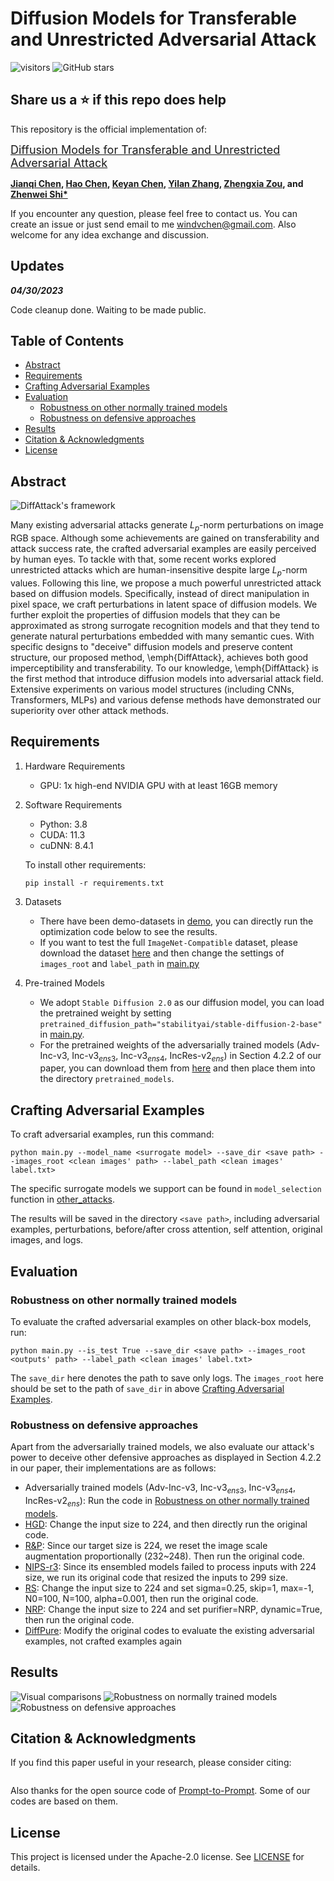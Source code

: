 # Diffusion Models for Transferable and Unrestricted Adversarial Attack
![visitors]()
![GitHub stars]()
[![]()](#License)

## Share us a :star: if this repo does help

This repository is the official implementation of:

<font size=4>[Diffusion Models for Transferable and Unrestricted Adversarial Attack]()</font>

**[Jianqi Chen](https://windvchen.github.io/), [Hao Chen](https://scholar.google.com.hk/citations?hl=en&user=BEDNoZIAAAAJ&view_op=list_works&sortby=pubdate), [Keyan Chen](https://scholar.google.com.hk/citations?hl=en&user=5RF4ia8AAAAJ), [Yilan Zhang](https://scholar.google.com.hk/citations?user=wZ4M4ecAAAAJ&hl=en&oi=ao), [Zhengxia Zou](https://scholar.google.com.hk/citations?hl=en&user=DzwoyZsAAAAJ), and [Zhenwei Shi*](https://scholar.google.com.hk/citations?hl=en&user=kNhFWQIAAAAJ)**

If you encounter any question, please feel free to contact us. You can create an issue or just send email to me windvchen@gmail.com. Also welcome for any idea exchange and discussion.

## Updates

***04/30/2023***

Code cleanup done. Waiting to be made public.


## Table of Contents

- [Abstract](#Abstract)
- [Requirements](#Requirements)
- [Crafting Adversarial Examples](#Crafting-Adversarial-Examples)
- [Evaluation](#Evaluation)
  - [Robustness on other normally trained models](#robustness-on-other-normally-trained-models)
  - [Robustness on defensive approaches](#Robustness-on-defensive-approaches)
- [Results](#Results)
- [Citation & Acknowledgments](#Citation-&-Acknowledgments)
- [License](#License)


## Abstract

![DiffAttack's framework](Figs/Framework.png)

Many existing adversarial attacks generate $L_p$-norm perturbations on image RGB space. Although some achievements are gained on transferability and attack success rate, the crafted adversarial examples are easily perceived by human eyes. To tackle with that, some recent works explored unrestricted attacks which are human-insensitive despite large $L_p$-norm values. Following this line, we propose a much powerful unrestricted attack based on diffusion models. Specifically, instead of direct manipulation in pixel space, we craft perturbations in latent space of diffusion models. We further exploit the properties of diffusion models that they can be approximated as strong surrogate recognition models and that they tend to generate natural perturbations embedded with many semantic cues. With specific designs to "deceive" diffusion models and preserve content structure, our proposed method, \emph{DiffAttack}, achieves both good imperceptibility and transferability. To our knowledge, \emph{DiffAttack} is the first method that introduce diffusion models into adversarial attack field. Extensive experiments on various model structures (including CNNs, Transformers, MLPs) and various defense methods have demonstrated our superiority over other attack methods.

## Requirements

1. Hardware Requirements
    - GPU: 1x high-end NVIDIA GPU with at least 16GB memory

2. Software Requirements
    - Python: 3.8
    - CUDA: 11.3
    - cuDNN: 8.4.1

   To install other requirements:

   ```
   pip install -r requirements.txt
   ```

3. Datasets
   - There have been demo-datasets in [demo](demo), you can directly run the optimization code below to see the results.
   - If you want to test the full `ImageNet-Compatible` dataset, please download the dataset [here]() and then change the settings of `images_root` and `label_path` in [main.py](main.py)

4. Pre-trained Models
   - We adopt `Stable Diffusion 2.0` as our diffusion model, you can load the pretrained weight by setting `pretrained_diffusion_path="stabilityai/stable-diffusion-2-base"` in [main.py](main.py).
   - For the pretrained weights of the adversarially trained models (Adv-Inc-v3, Inc-v3$_{ens3}$, Inc-v3$_{ens4}$, IncRes-v2$_{ens}$) in Section 4.2.2 of our paper, you can download them from [here](https://github.com/ylhz/tf_to_pytorch_model) and then place them into the directory `pretrained_models`.

## Crafting Adversarial Examples

To craft adversarial examples, run this command:

```
python main.py --model_name <surrogate model> --save_dir <save path> --images_root <clean images' path> --label_path <clean images' label.txt>
```
The specific surrogate models we support can be found in `model_selection` function in [other_attacks](other_attacks.py).

The results will be saved in the directory `<save path>`, including adversarial examples, perturbations, before/after cross attention, self attention, original images, and logs.

## Evaluation

### Robustness on other normally trained models

To evaluate the crafted adversarial examples on other black-box models, run:

```
python main.py --is_test True --save_dir <save path> --images_root <outputs' path> --label_path <clean images' label.txt>
```
The `save_dir` here denotes the path to save only logs. The `images_root` here should be set to the path of `save_dir` in above [Crafting Adversarial Examples](#crafting-adversarial-examples).


### Robustness on defensive approaches

Apart from the adversarially trained models, we also evaluate our attack's power to deceive other defensive approaches as displayed in Section 4.2.2 in our paper, their implementations are as follows:
- Adversarially trained models (Adv-Inc-v3, Inc-v3$_{ens3}$, Inc-v3$_{ens4}$, IncRes-v2$_{ens}$): Run the code in [Robustness on other normally trained models](#robustness-on-other-normally-trained-models).
- [HGD](https://github.com/lfz/Guided-Denoise): Change the input size to 224, and then directly run the original code.
- [R&P](https://github.com/cihangxie/NIPS2017_adv_challenge_defense): Since our target size is 224, we reset the image scale augmentation proportionally (232~248). Then run the original code.
- [NIPS-r3](https://github.com/anlthms/nips-2017/tree/master/mmd): Since its ensembled models failed to process inputs with 224 size, we run its original code that resized the inputs to 299 size.
- [RS](https://github.com/locuslab/smoothing): Change the input size to 224 and set sigma=0.25, skip=1, max=-1, N0=100, N=100, alpha=0.001, then run the original code.
- [NRP](https://github.com/Muzammal-Naseer/NRP): Change the input size to 224 and set purifier=NRP, dynamic=True, then run the original code.
- [DiffPure](https://github.com/NVlabs/DiffPure): Modify the original codes to evaluate the existing adversarial examples, not crafted examples again

## Results

![Visual comparisons](Figs/Visual.png)
![Robustness on normally trained models](Figs/Normal.png)
![Robustness on defensive approaches](Figs/Defensive.png)


## Citation & Acknowledgments
If you find this paper useful in your research, please consider citing:
```

```

Also thanks for the open source code of [Prompt-to-Prompt](https://github.com/google/prompt-to-prompt). Some of our codes are based on them.

## License
This project is licensed under the Apache-2.0 license. See [LICENSE](LICENSE) for details.